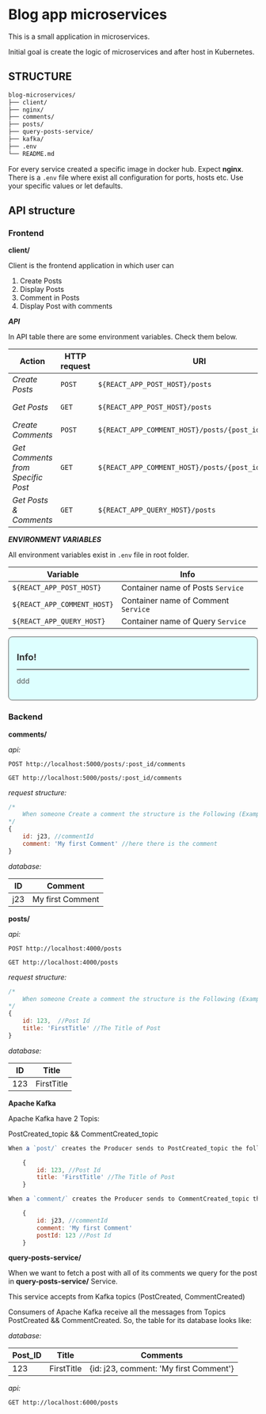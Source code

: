 # Blog app microservices 

This is a small application in microservices.

Initial goal is create the logic of microservices and after host in Kubernetes.

## STRUCTURE

```bash
blog-microservices/
├── client/
├── nginx/
├── comments/
├── posts/
├── query-posts-service/
├── kafka/
├── .env
└── README.md
```

For every service created a specific image in docker hub. Expect **nginx**.
There is a ```.env``` file where exist all configuration for ports, hosts etc. Use your specific values or let defaults.

## API structure

### Frontend

**client/**

Client is the frontend application in which user can  
1. Create Posts
2. Display Posts
3. Comment in Posts
4. Display Post with comments

***API***

In API table there are some environment variables.
Check them below.

Action | HTTP request | URI | Folder/file
--- | --- | --- | ---
*Create Posts* | `POST` | `${REACT_APP_POST_HOST}/posts` | **/src/api/posts-api.js**
*Get Posts* | `GET` | `${REACT_APP_POST_HOST}/posts` | **/src/api/posts-api.js**
*Create Comments* | `POST` | `${REACT_APP_COMMENT_HOST}/posts/{post_id}/comments` | **/src/api/commnets-api.js**
*Get Comments from Specific Post* | `GET` | `${REACT_APP_COMMENT_HOST}/posts/{post_id}/comments` | **/src/api/commnets-api.js**
*Get Posts & Comments* | `GET` | `${REACT_APP_QUERY_HOST}/posts` | **/src/api/post-comments-api.js**

***ENVIRONMENT VARIABLES***

All environment variables exist in `.env` file in root folder.

Variable | Info
--- | ---
`${REACT_APP_POST_HOST}` | Container name of Posts `Service` 
`${REACT_APP_COMMENT_HOST}` | Container name of Comment `Service` 
`${REACT_APP_QUERY_HOST}` | Container name of Query `Service` 


<div style="color:#555;background:#ddffff;padding:1rem;border-radius:8px;border: 1px solid #555">
<p><strong style="font-size: 18px;color:#333">Info!</strong></p>
<hr style="background:#000;">
<p>ddd</p>
</div>

### Backend

**comments/**

_api:_

```http
POST http://localhost:5000/posts/:post_id/comments

GET http://localhost:5000/posts/:post_id/comments
```

_request structure:_

```js
/*
    When someone Create a comment the structure is the Following (Example)
*/
{
    id: j23, //commentId
    comment: 'My first Comment' //here there is the comment
}
```

_database:_

| ID               | Comment          |
| -----------------| -----------------|
| j23              | My first Comment |

**posts/**

_api:_

```http
POST http://localhost:4000/posts

GET http://localhost:4000/posts
```

_request structure:_

```js
/*
    When someone Create a comment the structure is the Following (Example)
*/
{
    id: 123,  //Post Id
    title: 'FirstTitle' //The Title of Post
}
```

_database:_

| ID         | Title      |
| -----------| -----------|
| 123        | FirstTitle |

**Apache Kafka**

Apache Kafka have 2 Topis:

PostCreated_topic && CommentCreated_topic

```js
When a `post/` creates the Producer sends to PostCreated_topic the following info : 

    {
        id: 123, //Post Id
        title: 'FirstTitle' //The Title of Post
    }

When a `comment/` creates the Producer sends to CommentCreated_topic the following info :

    {
        id: j23, //commentId
        comment: 'My first Comment'
        postId: 123 //Post Id
    }
```

**query-posts-service/**

When we want to fetch a post with all of its comments we query for the post in **query-posts-service/** Service.

This service accepts from Kafka topics (PostCreated, CommentCreated)

Consumers of Apache Kafka receive all the messages from Topics PostCreated && CommentCreated. So, the table for its database looks like:

_database:_

| Post_ID    | Title      | Comments                               |    
| -----------| -----------|----------------------------------------|
| 123        | FirstTitle | {id: j23, comment: 'My first Comment'} |

_api:_

```http
GET http://localhost:6000/posts
```

